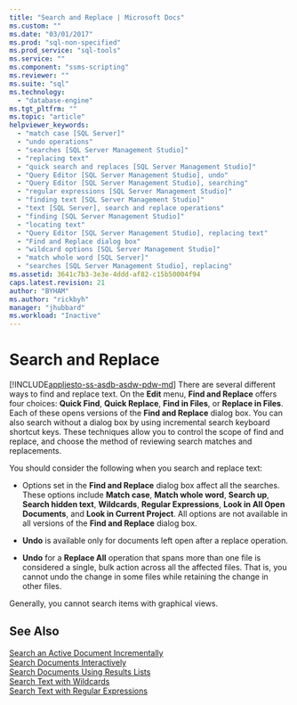 ```yaml
---
title: "Search and Replace | Microsoft Docs"
ms.custom: ""
ms.date: "03/01/2017"
ms.prod: "sql-non-specified"
ms.prod_service: "sql-tools"
ms.service: ""
ms.component: "ssms-scripting"
ms.reviewer: ""
ms.suite: "sql"
ms.technology: 
  - "database-engine"
ms.tgt_pltfrm: ""
ms.topic: "article"
helpviewer_keywords: 
  - "match case [SQL Server]"
  - "undo operations"
  - "searches [SQL Server Management Studio]"
  - "replacing text"
  - "quick search and replaces [SQL Server Management Studio]"
  - "Query Editor [SQL Server Management Studio], undo"
  - "Query Editor [SQL Server Management Studio], searching"
  - "regular expressions [SQL Server Management Studio]"
  - "finding text [SQL Server Management Studio]"
  - "text [SQL Server], search and replace operations"
  - "finding [SQL Server Management Studio]"
  - "locating text"
  - "Query Editor [SQL Server Management Studio], replacing text"
  - "Find and Replace dialog box"
  - "wildcard options [SQL Server Management Studio]"
  - "match whole word [SQL Server]"
  - "searches [SQL Server Management Studio], replacing"
ms.assetid: 3641c7b3-3e3e-4ddd-af82-c15b50004f94
caps.latest.revision: 21
author: "BYHAM"
ms.author: "rickbyh"
manager: "jhubbard"
ms.workload: "Inactive"
---
```

# Search and Replace
[!INCLUDE[appliesto-ss-asdb-asdw-pdw-md](../../includes/appliesto-ss-asdb-asdw-pdw-md.md)]
  There are several different ways to find and replace text. On the **Edit** menu, **Find and Replace** offers four choices: **Quick Find**, **Quick Replace**, **Find in Files**, or **Replace in Files**. Each of these opens versions of the **Find and Replace** dialog box. You can also search without a dialog box by using incremental search keyboard shortcut keys. These techniques allow you to control the scope of find and replace, and choose the method of reviewing search matches and replacements.  
  
 You should consider the following when you search and replace text:  
  
-   Options set in the **Find and Replace** dialog box affect all the searches. These options include **Match case**, **Match whole word**, **Search up**, **Search hidden text**, **Wildcards**, **Regular Expressions**, **Look in All Open Documents**, and **Look in Current Project**. All options are not available in all versions of the **Find and Replace** dialog box.  
  
-   **Undo** is available only for documents left open after a replace operation.  
  
-   **Undo** for a **Replace All** operation that spans more than one file is considered a single, bulk action across all the affected files. That is, you cannot undo the change in some files while retaining the change in other files.  
  
 Generally, you cannot search items with graphical views.  
  
## See Also  
 [Search an Active Document Incrementally](../../relational-databases/scripting/search-an-active-document-incrementally.md)   
 [Search Documents Interactively](../../relational-databases/scripting/search-documents-interactively.md)   
 [Search Documents Using Results Lists](../../relational-databases/scripting/search-documents-using-results-lists.md)   
 [Search Text with Wildcards](../../relational-databases/scripting/search-text-with-wildcards.md)   
 [Search Text with Regular Expressions](../../relational-databases/scripting/search-text-with-regular-expressions.md)  
  
  
